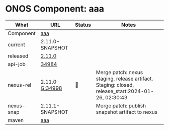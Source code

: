 ONOS Component: aaa
===================

| What | URL | Status | Notes |
| ---- | --- | ------ | ----- |
| Component  | [aaa](https://gerrit.opencord.org/plugins/gitiles/aaa) | | |
| current    | 2.11.0-SNAPSHOT | | |
| released   | [2.11.0](https://mvnrepository.com/artifact/org.opencord/aaa) | | |
| api-job    | [34984](https://gerrit.opencord.org/c/aaa/+/34984) | | |
| nexus-rel  | 2.11.0 [G:34998](https://gerrit.opencord.org/c/aaa/+/34998) | :hammer: | Merge patch: nexus staging, release artifact.  Staging: closed, release_start:2024-01-26, 02:30:43 |
| nexus-snap | 2.11.1-SNAPSHOT | | Merge patch: publish snapshot artifact to nexus |
| maven      | [aaa](https://mvnrepository.com/artifact/org.opencord/aaa) | | | Release staged on nexus, publishing to mvc |
